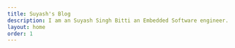 ```yaml
---
title: Suyash's Blog
description: I am an Suyash Singh Bitti an Embedded Software engineer. I work on Linux Device Drivers, Embedded Systems, Micro controllers Linux, Linux Systems Programming, Socket programming, C and more. This blog is all about sharing my projects and learnings. | Suyash's Blog
layout: home
order: 1
---
```

